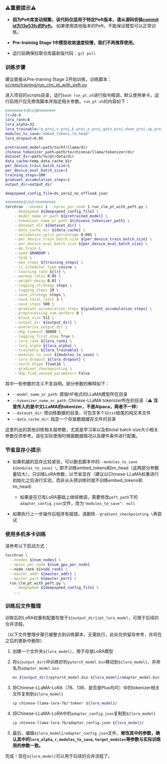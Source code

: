 ### ⚠️重要提示⚠️

- **因为Peft库变动频繁，该代码仅适用于特定Peft版本，请从源码安装[commit id为13e53fc的Peft](https://github.com/huggingface/peft/tree/13e53fc)。** 如果使用其他版本的Peft，不能保证模型可以正常训练。

- **Pre-training Stage 1中模型收敛速度较慢，我们不再推荐使用。**
- 运行前确保拉取仓库最新版代码：`git pull`

### 训练步骤

建议直接从Pre-training Stage 2开始训练，训练脚本：[scripts/training/run_clm_pt_with_peft.py](https://github.com/ymcui/Chinese-LLaMA-Alpaca/blob/main/scripts/training/run_clm_pt_with_peft.py)

进入项目的scripts目录，运行`bash run_pt.sh`进行指令精调，默认使用单卡。运行前用户应先修改脚本并指定相关参数。`run_pt.sh`的内容如下：

```bash
########参数设置########
lr=2e-4
lora_rank=8
lora_alpha=32
lora_trainable="q_proj,v_proj,k_proj,o_proj,gate_proj,down_proj,up_proj"
modules_to_save="embed_tokens,lm_head"
lora_dropout=0.05

pretrained_model=path/to/hf/llama/dir
chinese_tokenizer_path=path/to/chinese/llama/tokenizer/dir
dataset_dir=path/to/pt/data/dir
data_cache=temp_data_cache_dir
per_device_train_batch_size=1
per_device_eval_batch_size=1
training_steps=100
gradient_accumulation_steps=1
output_dir=output_dir

deepspeed_config_file=ds_zero2_no_offload.json

########启动命令########
torchrun --nnodes 1 --nproc_per_node 1 run_clm_pt_with_peft.py \
    --deepspeed ${deepspeed_config_file} \
    --model_name_or_path ${pretrained_model} \
    --tokenizer_name_or_path ${chinese_tokenizer_path} \
    --dataset_dir ${dataset_dir} \
    --data_cache_dir ${data_cache} \
    --validation_split_percentage 0.001 \
    --per_device_train_batch_size ${per_device_train_batch_size} \
    --per_device_eval_batch_size ${per_device_eval_batch_size} \
    --do_train \
    --seed $RANDOM \
    --fp16 \
    --max_steps ${training_steps} \
    --lr_scheduler_type cosine \
    --learning_rate ${lr} \
    --warmup_ratio 0.05 \
    --weight_decay 0.01 \
    --logging_strategy steps \
    --logging_steps 10 \
    --save_strategy steps \
    --save_total_limit 3 \
    --save_steps 500 \
    --gradient_accumulation_steps ${gradient_accumulation_steps} \
    --preprocessing_num_workers 8 \
    --block_size 512 \
    --output_dir ${output_dir} \
    --overwrite_output_dir \
    --ddp_timeout 30000 \
    --logging_first_step True \
    --lora_rank ${lora_rank} \
    --lora_alpha ${lora_alpha} \
    --trainable ${lora_trainable} \
    --modules_to_save ${modules_to_save} \
    --lora_dropout ${lora_dropout} \
    --torch_dtype float16 \
    --gradient_checkpointing \
    --ddp_find_unused_parameters False
```

其中一些参数的含义不言自明。部分参数的解释如下：
* `--model_name_or_path`: 原版HF格式的LLaMA模型所在目录
* `--tokenizer_name_or_path`: Chinese-LLaMA tokenizer所在的目录（⚠️ **注意传入的是中文LLaMA的tokenizer，不是Alpaca，两者不一样**）
* `--dataset_dir`: 预训练数据的目录，可包含多个以`txt`结尾的纯文本文件
* `--data_cache_dir`: 指定一个存放数据缓存文件的目录

这里列出的其他训练相关超参数，尤其是学习率以及和total batch size大小相关参数仅供参考。请在实际使用时根据数据情况以及硬件条件进行配置。

### 节省显存小提示

* 如果机器的显存比较紧张，可以删去脚本中的`--modules_to_save ${modules_to_save} \`, 即不训练embed_tokens和lm_head（这两部分参数量较大），只训练LoRA参数，以节省显存（建议以Chinese-LLaMA权重进行初始化之后进行实验，而非从头预训练时就不训练embed_tokens和lm_head）
  * 如果是在已有LoRA基础上继续微调，需要修改`peft_path`下的`adapter_config.json`文件，改为`"modules_to_save": null`

* 如果执行上一步操作后程序有报错，请删除`--gradient_checkpointing \`再尝试

### 使用多机多卡训练

请参考以下启动方式：

```bash
torchrun \
  --nnodes ${num_nodes} \
  --nproc_per_node ${num_gpu_per_node} 
  --node_rank ${node_rank} \
  --master_addr ${master_addr} \
  --master_port ${master_port} \
  run_clm_pt_with_peft.py \
    --deepspeed ${deepspeed_config_file} \
    ...
```

### 训练后文件整理

训练后的LoRA权重和配置存放于`${output_dir}/pt_lora_model`，可用于后续的合并流程。

（以下文件整理步骤已被整合到训练脚本，无需执行，此处仅供留存参考，并将在之后的更新中删除）


1. 创建一个文件夹`${lora_model}`，用于存放LoRA模型

2. 将`${output_dir}`中训练好的`pytorch_model.bin`移动到`${lora_model}`，并命名为`adapter_model.bin`

   ```bash
   mv ${output_dir}/pytorch_model.bin ${lora_model}/adapter_model.bin
   ```

3. 将Chinese-LLaMA-LoRA（7B、13B、是否是Plus均可）中的tokenizer相关文件复制到`${lora_model}`

   ```bash
   cp chinese-llama-lora-7b/*token* ${lora_model}/
   ```

4. 将Chinese-LLaMA-LoRA中的`adapter_config.json`复制到`${lora_model}`

    ```bash
    cp chinese-llama-lora-7b/adapter_config.json ${lora_model}/
    ```

5. 最后，编辑`${lora_model}/adapter_config.json`文件，**修改其中的参数，确认其中的`lora_alpha`, `r`, `modules_to_save`, `target_modules`等参数与实际训练用的参数一致。**

完成！现在`${lora_model}`可以用于后续的合并流程了。

